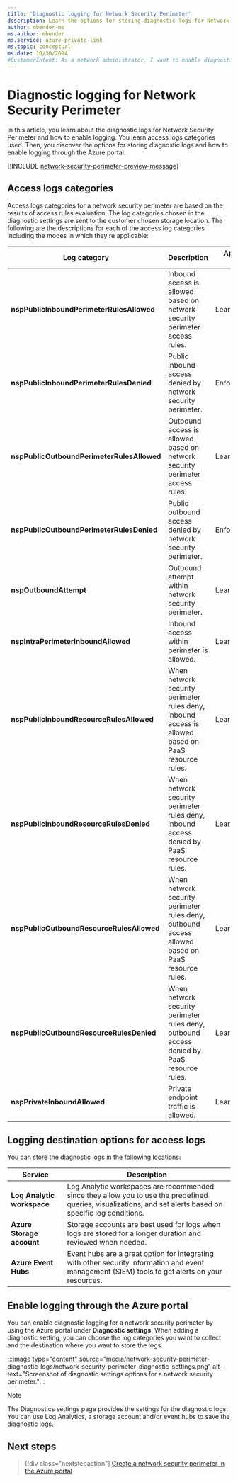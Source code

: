 ```yaml
---
title: 'Diagnostic logging for Network Security Perimeter'
description: Learn the options for storing diagnostic logs for Network Security Perimeter and how to enable logging through the Azure portal.
author: mbender-ms
ms.author: mbender
ms.service: azure-private-link
ms.topic: conceptual
ms.date: 10/30/2024
#CustomerIntent: As a network administrator, I want to enable diagnostic logging for Network Security Perimeter, so that I can monitor and analyze the network traffic to and from my resources.
---
```


# Diagnostic logging for Network Security Perimeter

In this article, you learn about the diagnostic logs for Network Security Perimeter and how to enable logging. You learn access logs categories used. Then, you discover the options for storing diagnostic logs and how to enable logging through the Azure portal.

[!INCLUDE [network-security-perimeter-preview-message](../../includes/network-security-perimeter-preview-message.md)]

## Access logs categories

Access logs categories for a network security perimeter are based on the results of access rules evaluation. The log categories chosen in the diagnostic settings are sent to the customer chosen storage location. The following are the descriptions for each of the access log categories including the modes in which they're applicable:

| **Log category** | **Description** | **Applicable to Modes** |
| --- | --- | --- |
| **nspPublicInboundPerimeterRulesAllowed** | Inbound access is allowed based on network security perimeter access rules. | Learning/Enforced |
| **nspPublicInboundPerimeterRulesDenied** | Public inbound access denied by network security perimeter. | Enforced |
| **nspPublicOutboundPerimeterRulesAllowed** | Outbound access is allowed based on network security perimeter access rules. | Learning/Enforced |
| **nspPublicOutboundPerimeterRulesDenied** | Public outbound access denied by network security perimeter. | Enforced |
| **nspOutboundAttempt** | Outbound attempt within network security perimeter. | Learning/Enforced |
| **nspIntraPerimeterInboundAllowed** | Inbound access within perimeter is allowed. | Learning/Enforced |
| **nspPublicInboundResourceRulesAllowed** | When network security perimeter rules deny, inbound access is allowed based on PaaS resource rules. | Learning |
| **nspPublicInboundResourceRulesDenied** | When network security perimeter rules deny, inbound access denied by PaaS resource rules. | Learning |
| **nspPublicOutboundResourceRulesAllowed** | When network security perimeter rules deny, outbound access allowed based on PaaS resource rules. | Learning |
| **nspPublicOutboundResourceRulesDenied** | When network security perimeter rules deny, outbound access denied by PaaS resource rules. | Learning |
| **nspPrivateInboundAllowed** | Private endpoint traffic is allowed. | Learning/Enforced |

## Logging destination options for access logs  

You can store the diagnostic logs in the following locations:

| **Service** | **Description** |
| --- | --- |
| **Log Analytic workspace** | Log Analytic workspaces are recommended since they allow you to use the predefined queries, visualizations, and set alerts based on specific log conditions. |
|**Azure Storage account** | Storage accounts are best used for logs when logs are stored for a longer duration and reviewed when needed. |
| **Azure Event Hubs** | Event hubs are a great option for integrating with other security information and event management (SIEM) tools to get alerts on your resources. |

## Enable logging through the Azure portal

You can enable diagnostic logging for a network security perimeter by using the Azure portal under **Diagnostic settings**. When adding a diagnostic setting, you can choose the log categories you want to collect and the destination where you want to store the logs.

:::image type="content" source="media/network-security-perimeter-diagnostic-logs/network-security-perimeter-diagnostic-settings.png" alt-text="Screenshot of diagnostic settings options for a network security perimeter.":::
  
> [!NOTE]
> The Diagnostics settings page provides the settings for the diagnostic logs. You can use Log Analytics, a storage account and/or event hubs to save the diagnostic logs. 

## Next steps

> [!div class="nextstepaction"]
> [Create a network security perimeter in the Azure portal](./network-security-perimeter-diagnostic-logs.md)